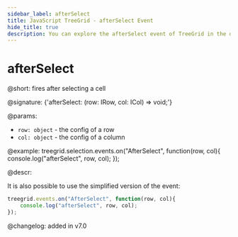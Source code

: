 ```yaml
---
sidebar_label: afterSelect
title: JavaScript TreeGrid - afterSelect Event 
hide_title: true
description: You can explore the afterSelect event of TreeGrid in the documentation of the DHTMLX JavaScript UI library. Browse developer guides and API reference, try out code examples and live demos, and download a free 30-day evaluation version of DHTMLX Suite 7.
---
```

 
# afterSelect

@short: fires after selecting a cell

@signature: {'afterSelect: (row: IRow, col: ICol) => void;'}

@params:
- `row: object` - the config of a row
- `col: object` - the config of a column

@example:
treegrid.selection.events.on("AfterSelect", function(row, col){
    console.log("afterSelect", row, col); 
});

@descr:

It is also possible to use the simplified version of the event:

~~~js
treegrid.events.on("AfterSelect", function(row, col){
    console.log("afterSelect", row, col); 
});
~~~

@changelog:
added in v7.0
